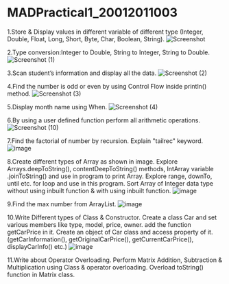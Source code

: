 # MADPractical1_20012011003

1.Store & Display values in different variable of different type (Integer, Double, Float, Long, Short, Byte, Char, Boolean, String).
![Screenshot](https://user-images.githubusercontent.com/110647839/183276570-552ac6c0-6822-46d2-978d-db7c6235e25a.png)

2.Type conversion:Integer to Double, String to Integer, String to Double.
![Screenshot (1)](https://user-images.githubusercontent.com/110647839/183276612-9f2b773a-59f7-48c1-84a1-32a1f7486cea.png)

3.Scan student’s information and display all the data.
![Screenshot (2)](https://user-images.githubusercontent.com/110647839/183276637-effaf8f8-e9f2-4867-b70c-d16cbe13935e.png)

4.Find the number is odd or even by using Control Flow inside println() method.
![Screenshot (3)](https://user-images.githubusercontent.com/110647839/183276651-f5d346b8-3dc5-474a-a06c-df185a5bc30d.png)

5.Display month name using When.
![Screenshot (4)](https://user-images.githubusercontent.com/110647839/183276664-587985ac-bd8f-4cbe-af79-38fde70a2ae5.png)

6.By using a user defined function perform all arithmetic operations.
![Screenshot (10)](https://user-images.githubusercontent.com/110647839/183276680-1f83caea-72d5-4140-81fa-abc76b62f559.png)

7.Find the factorial of number by recursion. Explain "tailrec" keyword.
![image](https://user-images.githubusercontent.com/110647839/185963463-31fb2a96-064a-4cd0-a179-27a1818a9eda.png)

8.Create different types of Array as shown in image. Explore Arrays.deepToString(), contentDeepToString() methods, IntArray variable .joinToString()  and use in program to print Array. Explore range, downTo, until etc. for loop and use in this program. Sort Array of Integer data type without using inbuilt function & with using inbuilt function.
![image](https://user-images.githubusercontent.com/110647839/185963538-0d2ef641-0f4d-4684-9ef8-26ced0a316cc.png)

9.Find the max number from ArrayList.
![image](https://user-images.githubusercontent.com/110647839/185963583-bb4d3349-49ec-45bd-a9af-5393e0d537d9.png)

10.Write Different types of Class & Constructor. Create a class Car and set various members like type, model, price, owner. add the function getCarPrice in it. Create an object of Car class and access property of it. (getCarInformation(), getOriginalCarPrice(), getCurrentCarPrice(), displayCarInfo() etc.)
![image](https://user-images.githubusercontent.com/110647839/185963676-4a256454-4b82-46d4-a0e0-e4f96e47e846.png)

11.Write about Operator Overloading. Perform Matrix Addition, Subtraction & Multiplication using Class & operator overloading. Overload toString() function in Matrix class.
